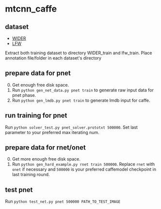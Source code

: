 # mtcnn_caffe

## dataset
- [WIDER](http://mmlab.ie.cuhk.edu.hk/projects/WIDERFace/)
- [LFW](http://mmlab.ie.cuhk.edu.hk/archive/CNN\_FacePoint.htm)

Extract both training dataset to directory WIDER\_train and lfw\_train. Place annotation file/folder in each dataset's directory

## prepare data for pnet
0. Get enough free disk space.
1. Run `python gen_net_data.py pnet train` to generate raw input data for pnet phase.
2. Run `python gen_lmdb.py pnet train` to generate lmdb input for caffe.

## run training for pnet
Run `python solver_test.py pnet_solver.prototxt 500000`. Set last parameter to your preferred max iterating num.

## prepare data for rnet/onet
0. Get more enough free disk space.
1. Run `python gen_hard_example.py rnet train 500000`. Replace `rnet` with `onet` if necessary
and `500000` is your preferred caffemodel checkpoint in last training round.

## test pnet
Run `python test_net.py pnet 500000 PATH_TO_TEST_IMAGE`

